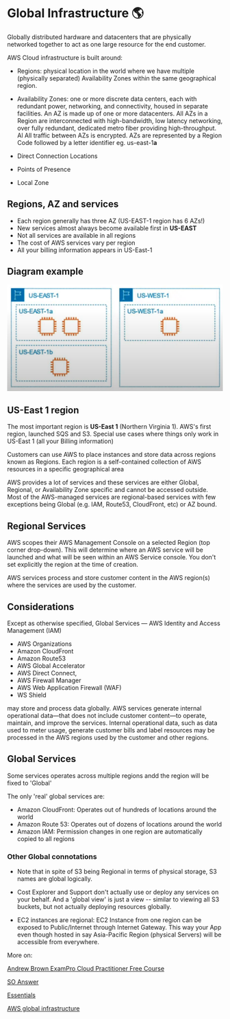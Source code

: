 # Global Infrastructure :earth_americas:

Globally distributed hardware and datacenters that are physically networked together to act as one large resource for the end customer.

AWS Cloud infrastructure is built around:

- Regions: physical location in the world where we have multiple (physically separated) Availability Zones within the same geographical region.

- Availability Zones: one or more discrete data centers, each with redundant power, networking, and connectivity, housed in separate facilities. An AZ is made up of one or more datacenters. All AZs in a Region are interconnected with high-bandwidth, low latency networking, over fully redundant, dedicated metro fiber providing high-throughput. Al All traffic between AZs is encrypted. AZs are represented by a Region Code followed by a letter identifier eg. us-east-1**a**

- Direct Connection Locations

- Points of Presence

- Local Zone

## Regions, AZ and services
- Each region generally has three AZ (US-EAST-1 region has 6 AZs!)
- New services almost always become available first in **US-EAST**
- Not all services are available in all regions
- The cost of AWS services vary per region
- All your billing information appears in US-East-1

## Diagram example

![aws region architecture diagram](../assets/week0/aws_arch_region_az.png)

## US-East 1 region
The most important region is **US-East 1** (Northern Virginia 1). AWS's first region, launched SQS and S3. Special use cases where things only work in US-East 1 (all your Billing information)


Customers can use AWS to place instances and store data across regions known as Regions. Each region is a self-contained collection of AWS resources in a specific geographical area

AWS provides a lot of services and these services are either Global, Regional, or Availability Zone specific and cannot be accessed outside. Most of the AWS-managed services are regional-based services with few exceptions being Global (e.g. IAM, Route53, CloudFront, etc) or AZ bound.

## Regional Services
AWS scopes their AWS Management Console on a selected Region (top corner drop-down). This will determine where an AWS service will be launched and what will be seen within an AWS Service console. You don't set explicitly the region at the time of creation. 

AWS services process and store customer content in the AWS region(s) where the services are used by the customer.

## Considerations
Except as otherwise specified, Global Services
— AWS Identity and Access Management (IAM)
- AWS Organizations
- Amazon CloudFront
- Amazon Route53
- AWS Global Accelerator
- AWS Direct Connect,
- AWS Firewall Manager
- AWS Web Application Firewall (WAF)
- WS Shield

may store and process data globally. AWS services generate internal operational data—that does not include customer content—to operate, maintain, and improve the services. Internal operational data, such as data used to meter usage, generate customer bills and label resources may be processed in the AWS regions used by the customer and other regions.

## Global Services
Some services operates across multiple regions andd the region will be fixed to 'Global'

The only 'real' global services are:

- Amazon CloudFront: Operates out of hundreds of locations around the world
- Amazon Route 53: Operates out of dozens of locations around the world
- Amazon IAM: Permission changes in one region are automatically copied to all regions

### Other Global connotations

- Note that in spite of S3 being Regional in terms of physical storage, S3 names are global logically.

- Cost Explorer and Support don't actually use or deploy any services on your behalf. And a 'global view' is just a view -- similar to viewing all S3 buckets, but not actually deploying resources globally.

- EC2 instances are regional: EC2 Instance from one region can be exposed to Public/Internet through Internet Gateway. This way your App even though hosted in say Asia-Pacific Region (physical Servers) will be accessible from everywhere.

More on:

[Andrew Brown ExamPro Cloud Practitioner Free Course](https://youtu.be/SOTamWNgDKc)

[SO Answer](https://stackoverflow.com/a/68815658/5425908)

[Essentials](https://aws.amazon.com/getting-started/cloud-essentials/?ref=gs&id=m1)

[AWS global infrastructure](https://ipspecialist.net/what-is-aws-global-infrastructure/)

